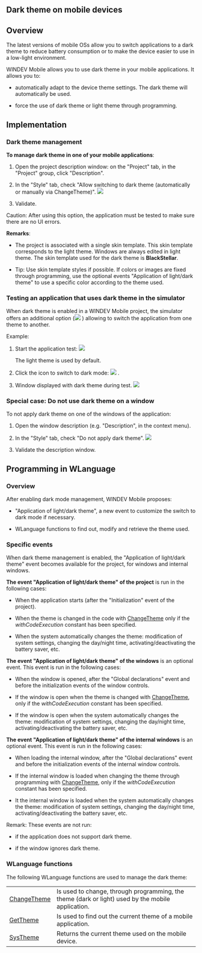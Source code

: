 


## Dark theme on mobile devices
			



<a name="NOTE1"></a>
<a name="NOTE1_1"></a>


## Overview
<a name="overview_ELTTEXTE000188"></a>
The latest versions of mobile OSs allow you to switch applications to a dark theme to reduce battery consumption or to make the device easier to use in a low-light environment.

WINDEV Mobile allows you to use dark theme in your mobile applications. It allows you to: 

- automatically adapt to the device theme settings. The dark theme will automatically be used.  

- force the use of dark theme or light theme through programming. 




<a name="NOTE2"></a>
<a name="NOTE2_1"></a>


## Implementation
<a name="implementation_ELTTEXTE000212"></a>


### Dark theme management
<a name="dark_theme_management_ELTPARAGRAPHE000023"></a>

**To manage dark theme in one of your mobile applications**: 

1. Open the project description window: on the "Project" tab, in the "Project" group, click "Description".

2. In the "Style" tab, check "Allow switching to dark theme (automatically or manually via ChangeTheme)". 
![](https://doc.pcsoft.fr/en-US/images/image.awp?langid=3&name=Theme_sombre%20-%20HC%20N%B0001.gif&type=thumb)


3. Validate. 


Caution: After using this option, the application must be tested to make sure there are no UI errors. 

**Remarks**: 

- The project is associated with a single skin template. This skin template corresponds to the light theme. Windows are always edited in light theme. The skin template used for the dark theme is **BlackStellar**. 

- Tip: Use skin template styles if possible. If colors or images are fixed through programming, use the optional events "Application of light/dark theme" to use a specific color according to the theme used. 





### Testing an application that uses dark theme in the simulator
<a name="testing_application_that_uses_dark_theme_the_simulator_ELTPARAGRAPHE000056"></a>

When dark theme is enabled in a WINDEV Mobile project, the simulator offers an additional option (![](https://doc.pcsoft.fr/en-US/images/image.awp?langid=3&name=Theme_sombre%20-%20HC%20N%B0002%201.gif)
) allowing to switch the application from one theme to another. 

Example: 

1. Start the application test: ![](https://doc.pcsoft.fr/en-US/images/image.awp?langid=3&name=Theme_sombre%20-%20HC%20N%B0002.gif)

	 The light theme is used by default. 

2. Click the icon to switch to dark mode: ![](https://doc.pcsoft.fr/en-US/images/image.awp?langid=3&name=Theme_sombre%20-%20HC%20N%B0002%201.gif)
. 

3. Window displayed with dark theme during test. ![](https://doc.pcsoft.fr/en-US/images/image.awp?langid=3&name=Theme_sombre%20-%20HC%20N%B0003.gif)






### Special case: Do not use dark theme on a window
<a name="special_case_not_use_dark_theme_window_ELTPARAGRAPHE000075"></a>

To not apply dark theme on one of the windows of the application: 

1. Open the window description (e.g. "Description", in the context menu). 

2. In the "Style" tab, check "Do not apply dark theme". 
![](https://doc.pcsoft.fr/en-US/images/image.awp?langid=3&name=Theme_sombre%20-%20HC%20N%B0004.gif&type=thumb)


3. Validate the description window.  




<a name="NOTE3"></a>
<a name="NOTE3_1"></a>


## Programming in WLanguage
<a name="programming_wlanguage_ELTTEXTE000248"></a>


### Overview
<a name="overview_ELTPARAGRAPHE000093"></a>

After enabling dark mode management, WINDEV Mobile proposes: 

- "Application of light/dark theme", a new event to customize the switch to dark mode if necessary. 

- WLanguage functions to find out, modify and retrieve the theme used. 





### Specific events
<a name="specific_events_ELTPARAGRAPHE000101"></a>

When dark theme management is enabled, the "Application of light/dark theme" event becomes available for the project, for windows and internal windows. 

**The event "Application of light/dark theme" of the project** is run in the following cases: 

- When the application starts (after the "Initialization" event of the project).

- When the theme is changed in the code with [ChangeTheme](../WDLang3/1000025266.md) only if the *withCodeExecution* constant has been specified.

- When the system automatically changes the theme: modification of system settings, changing the day/night time, activating/deactivating the battery saver, etc.




**The event "Application of light/dark theme" of the windows** is an optional event. This event is run in the following cases: 

- When the window is opened, after the "Global declarations" event and before the initialization events of the window controls. 

- If the window is open when the theme is changed with [ChangeTheme](../WDLang3/1000025266.md), only if the *withCodeExecution* constant has been specified.

- If the window is open when the system automatically changes the theme: modification of system settings, changing the day/night time, activating/deactivating the battery saver, etc.




**The event "Application of light/dark theme" of the internal windows** is an optional event. This event is run in the following cases: 

- When loading the internal window, after the "Global declarations" event and before the initialization events of the internal window controls. 

- If the internal window is loaded when changing the theme through programming with [ChangeTheme](../WDLang3/1000025266.md), only if the *withCodeExecution* constant has been specified.

- It the internal window is loaded when the system automatically changes the theme: modification of system settings, changing the day/night time, activating/deactivating the battery saver, etc.




Remark: These events are not run: 

- if the application does not support dark theme. 

- if the window ignores dark theme. 





### WLanguage functions
<a name="wlanguage_functions_ELTPARAGRAPHE000138"></a>The following WLanguage functions are used to manage the dark theme: 



|   |   |
| --- | --- |
| [ChangeTheme](../WDLang3/1000025266.md) | Is used to change, through programming, the theme (dark or light) used by the mobile application. |
| [GetTheme](../WDLang3/1000025320.md) | Is used to find out the current theme of a mobile application. |
| [SysTheme](../WDLang1/1000019646.md) | Returns the current theme used on the mobile device. |






